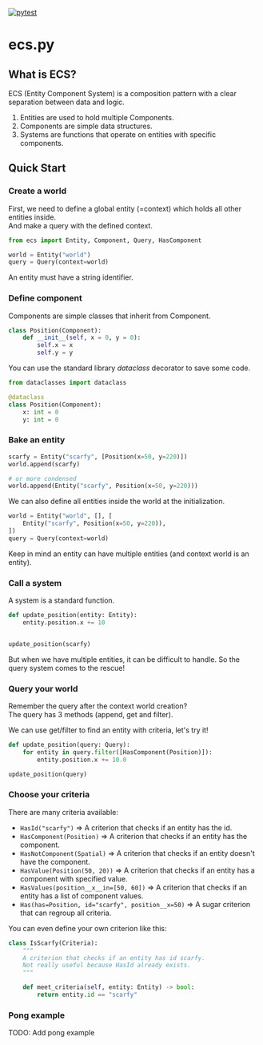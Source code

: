 [![pytest](https://github.com/Raidez/ecs.py/actions/workflows/python-test.yml/badge.svg)](https://github.com/Raidez/ecs.py/actions/workflows/python-test.yml)

# ecs.py

## What is ECS?
ECS (Entity Component System) is a composition pattern with a clear separation between data and logic.
1. Entities are used to hold multiple Components.
2. Components are simple data structures.
3. Systems are functions that operate on entities with specific components.

## Quick Start

### Create a world
First, we need to define a global entity (=context) which holds all other entities inside.  
And make a query with the defined context.

```python
from ecs import Entity, Component, Query, HasComponent

world = Entity("world")
query = Query(context=world)
```

An entity must have a string identifier.

### Define component
Components are simple classes that inherit from Component.


```python
class Position(Component):
    def __init__(self, x = 0, y = 0):
        self.x = x
        self.y = y
```

You can use the standard library *dataclass* decorator to save some code.


```python
from dataclasses import dataclass

@dataclass
class Position(Component):
    x: int = 0
    y: int = 0
```

### Bake an entity
```python
scarfy = Entity("scarfy", [Position(x=50, y=220)])
world.append(scarfy)

# or more condensed
world.append(Entity("scarfy", Position(x=50, y=220)))
```

We can also define all entities inside the world at the initialization.


```python
world = Entity("world", [], [
    Entity("scarfy", Position(x=50, y=220)),
])
query = Query(context=world)
```

Keep in mind an entity can have multiple entities (and context world is an entity).

### Call a system
A system is a standard function.


```python
def update_position(entity: Entity):
    entity.position.x += 10


update_position(scarfy)
```

But when we have multiple entities, it can be difficult to handle.
So the query system comes to the rescue!

### Query your world
Remember the query after the context world creation?  
The query has 3 methods (append, get and filter).

We can use get/filter to find an entity with criteria, let's try it!

```python
def update_position(query: Query):
    for entity in query.filter([HasComponent(Position)]):
        entity.position.x += 10.0

update_position(query)
```

### Choose your criteria
There are many criteria available:
- `HasId("scarfy")` => A criterion that checks if an entity has the id.
- `HasComponent(Position)` => A criterion that checks if an entity has the component.
- `HasNotComponent(Spatial)` => A criterion that checks if an entity doesn't have the component.
- `HasValue(Position(50, 20))` => A criterion that checks if an entity has a component with specified value.
- `HasValues(position__x__in=[50, 60])` => A criterion that checks if an entity has a list of component values.
- `Has(has=Position, id="scarfy", position__x=50)` => A sugar criterion that can regroup all criteria.

You can even define your own criterion like this:

```python
class IsScarfy(Criteria):
    """
    A criterion that checks if an entity has id scarfy.
    Not really useful because HasId already exists.
    """

    def meet_criteria(self, entity: Entity) -> bool:
        return entity.id == "scarfy"
```

### Pong example
TODO: Add pong example
